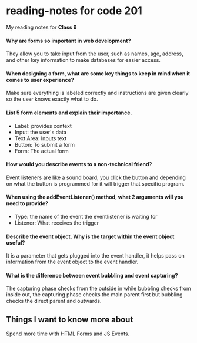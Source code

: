 # reading-notes for code 201
My reading notes for **Class 9**

#### Why are forms so important in web development?

They allow you to take input from the user, such as names, age, address, and other key information to make databases for easier access.

#### When designing a form, what are some key things to keep in mind when it comes to user experience?

Make sure everything is labeled correctly and instructions are given clearly so the user knows exactly what to do.

#### List 5 form elements and explain their importance.

* Label: provides context
* Input: the user's data
* Text Area: Inputs text
* Button: To submit a form
* Form: The actual form

#### How would you describe events to a non-technical friend?

Event listeners are like a sound board, you click the button and depending on what the button is programmed for it will trigger that specific program.

#### When using the addEventListener() method, what 2 arguments will you need to provide?

* Type: the name of the event the eventlistener is waiting for
* Listener: What receives the trigger

#### Describe the event object. Why is the target within the event object useful?

It is a parameter that gets plugged into the event handler, it helps pass on information from the event object to the event handler.

#### What is the difference between event bubbling and event capturing?

The capturing phase checks from the outside in while bubbling checks from inside out, the capturing phase checks the main parent first but bubbling checks the direct parent and outwards.

## Things I want to know more about

Spend more time with HTML Forms and JS Events.